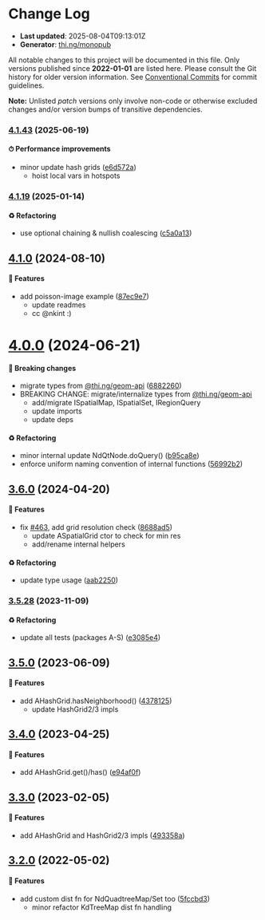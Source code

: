 # Change Log

- **Last updated**: 2025-08-04T09:13:01Z
- **Generator**: [thi.ng/monopub](https://thi.ng/monopub)

All notable changes to this project will be documented in this file.
Only versions published since **2022-01-01** are listed here.
Please consult the Git history for older version information.
See [Conventional Commits](https://conventionalcommits.org/) for commit guidelines.

**Note:** Unlisted _patch_ versions only involve non-code or otherwise excluded changes
and/or version bumps of transitive dependencies.

### [4.1.43](https://github.com/thi-ng/umbrella/tree/@thi.ng/geom-accel@4.1.43) (2025-06-19)

#### ⏱ Performance improvements

- minor update hash grids ([e6d572a](https://github.com/thi-ng/umbrella/commit/e6d572a))
  - hoist local vars in hotspots

### [4.1.19](https://github.com/thi-ng/umbrella/tree/@thi.ng/geom-accel@4.1.19) (2025-01-14)

#### ♻️ Refactoring

- use optional chaining & nullish coalescing ([c5a0a13](https://github.com/thi-ng/umbrella/commit/c5a0a13))

## [4.1.0](https://github.com/thi-ng/umbrella/tree/@thi.ng/geom-accel@4.1.0) (2024-08-10)

#### 🚀 Features

- add poisson-image example ([87ec9e7](https://github.com/thi-ng/umbrella/commit/87ec9e7))
  - update readmes
  - cc @nkint :)

# [4.0.0](https://github.com/thi-ng/umbrella/tree/@thi.ng/geom-accel@4.0.0) (2024-06-21)

#### 🛑 Breaking changes

- migrate types from [@thi.ng/geom-api](https://github.com/thi-ng/umbrella/tree/main/packages/geom-api) ([6882260](https://github.com/thi-ng/umbrella/commit/6882260))
- BREAKING CHANGE: migrate/internalize types from [@thi.ng/geom-api](https://github.com/thi-ng/umbrella/tree/main/packages/geom-api)
  - add/migrate ISpatialMap, ISpatialSet, IRegionQuery
  - update imports
  - update deps

#### ♻️ Refactoring

- minor internal update NdQtNode.doQuery() ([b95ca8e](https://github.com/thi-ng/umbrella/commit/b95ca8e))
- enforce uniform naming convention of internal functions ([56992b2](https://github.com/thi-ng/umbrella/commit/56992b2))

## [3.6.0](https://github.com/thi-ng/umbrella/tree/@thi.ng/geom-accel@3.6.0) (2024-04-20)

#### 🚀 Features

- fix [#463](https://github.com/thi-ng/umbrella/issues/463), add grid resolution check ([8688ad5](https://github.com/thi-ng/umbrella/commit/8688ad5))
  - update ASpatialGrid ctor to check for min res
  - add/rename internal helpers

#### ♻️ Refactoring

- update type usage ([aab2250](https://github.com/thi-ng/umbrella/commit/aab2250))

### [3.5.28](https://github.com/thi-ng/umbrella/tree/@thi.ng/geom-accel@3.5.28) (2023-11-09)

#### ♻️ Refactoring

- update all tests (packages A-S) ([e3085e4](https://github.com/thi-ng/umbrella/commit/e3085e4))

## [3.5.0](https://github.com/thi-ng/umbrella/tree/@thi.ng/geom-accel@3.5.0) (2023-06-09)

#### 🚀 Features

- add AHashGrid.hasNeighborhood() ([4378125](https://github.com/thi-ng/umbrella/commit/4378125))
  - update HashGrid2/3 impls

## [3.4.0](https://github.com/thi-ng/umbrella/tree/@thi.ng/geom-accel@3.4.0) (2023-04-25)

#### 🚀 Features

- add AHashGrid.get()/has() ([e94af0f](https://github.com/thi-ng/umbrella/commit/e94af0f))

## [3.3.0](https://github.com/thi-ng/umbrella/tree/@thi.ng/geom-accel@3.3.0) (2023-02-05)

#### 🚀 Features

- add AHashGrid and HashGrid2/3 impls ([493358a](https://github.com/thi-ng/umbrella/commit/493358a))

## [3.2.0](https://github.com/thi-ng/umbrella/tree/@thi.ng/geom-accel@3.2.0) (2022-05-02)

#### 🚀 Features

- add custom dist fn for NdQuadtreeMap/Set too ([5fccbd3](https://github.com/thi-ng/umbrella/commit/5fccbd3))
  - minor refactor KdTreeMap dist fn handling
